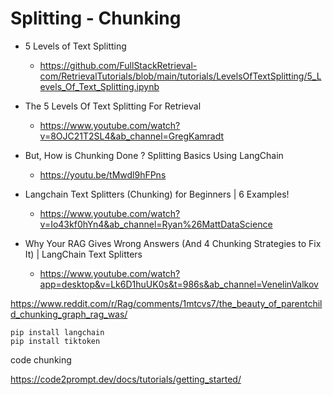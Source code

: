 # Splitting - Chunking

*   5 Levels of Text Splitting

    *   https://github.com/FullStackRetrieval-com/RetrievalTutorials/blob/main/tutorials/LevelsOfTextSplitting/5_Levels_Of_Text_Splitting.ipynb

*   The 5 Levels Of Text Splitting For Retrieval

    *   https://www.youtube.com/watch?v=8OJC21T2SL4&ab_channel=GregKamradt

*   But, How is Chunking Done ? Splitting Basics Using LangChain

    *   https://youtu.be/tMwdl9hFPns

*   Langchain Text Splitters (Chunking) for Beginners | 6 Examples!

    *   https://www.youtube.com/watch?v=Io43kf0hYn4&ab_channel=Ryan%26MattDataScience

*   Why Your RAG Gives Wrong Answers (And 4 Chunking Strategies to Fix It) | LangChain Text Splitters

    *   https://www.youtube.com/watch?app=desktop&v=Lk6D1huUK0s&t=986s&ab_channel=VenelinValkov


https://www.reddit.com/r/Rag/comments/1mtcvs7/the_beauty_of_parentchild_chunking_graph_rag_was/

```shell
pip install langchain
pip install tiktoken
```

code chunking

https://code2prompt.dev/docs/tutorials/getting_started/
